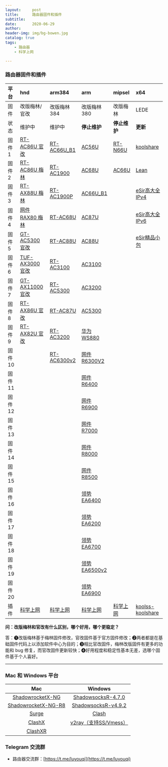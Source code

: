 ```yaml
---
layout:     post
title:      路由器固件和插件
subtitle:   
date:       2020-06-29
author:     
header-img: img/bg-bowen.jpg
catalog: true
tags:
    - 路由器
    - 科学上网

---
```


### 路由器固件和插件


| 平台   | hnd                                                          | arm384                                                       | arm                                                          | mipsel                                                       | x64                                                          |
| :----- | :----------------------------------------------------------- | :----------------------------------------------------------- | :----------------------------------------------------------- | :----------------------------------------------------------- | :----------------------------------------------------------- |
| 固件   | 改版梅林/官改                                                | 改版梅林384                                                  | 改版梅林380                                                  | 改版梅林                                                     | LEDE                                                         |
| 状态   | 维护中                                                       | 维护中                                                       | **停止维护**                                                 | **停止维护**                                                 | **更新**                                                     |
| 固件1  | [RT-AC86U 官改](http://koolshare.cn/thread-139965-1-1.html)  | [RT-AC66U_B1](https://koolshare.cn/thread-164857-1-1.html)   | [AC56U](https://koolshare.cn/thread-139322-1-1.html)         | [RT-N66U](https://github.com/masonincn/luyouqi-kxsw-gujian/blob/master/N66U/RT-N66U_380.67_X7.6-818.trx) | [koolshare](https://firmware.koolshare.cn/)                  |
| 固件2  | [RT-AC86U 梅林](http://koolshare.cn/thread-127878-1-1.html)  | [RT-AC1900](https://koolshare.cn/thread-164857-1-1.html)     | [AC68U](https://koolshare.cn/thread-139322-1-1.html)         | [AC66U](https://github.com/masonincn/luyouqi-kxsw-gujian/blob/master/AC66U/RT-AC66U_380.67_X7.6-818.trx) | [Lean](https://github.com/coolsnowwolf/lede/releases)        |
| 固件3  | [RT-AX88U 梅林](http://koolshare.cn/thread-158199-1-1.html)  | [RT-AC1900P](https://koolshare.cn/thread-164857-1-1.html)    | [AC66U_B1](https://koolshare.cn/thread-139322-1-1.html)      |                                                              | [eSir高大全IPv4](https://drive.google.com/drive/folders/1rG8fl84KVpd0jK7Yc-KobspDC9Y64sGa) |
| 固件4  | [网件 RAX80 梅林](https://koolshare.cn/thread-177255-1-1.html) | [RT-AC68U](https://koolshare.cn/thread-164857-1-1.html)      | [AC87U](https://koolshare.cn/thread-139322-1-1.html)         |                                                              | [eSir高大全IPv6](https://drive.google.com/drive/folders/17hWuu1G6dwZRYYeHEv2c-XqEfgFzeQdG) |
| 固件5  | [GT-AC5300 官改](http://koolshare.cn/thread-130902-1-1.html) | [RT-AC88U](https://koolshare.cn/thread-164857-1-1.html)      | [AC88U](https://koolshare.cn/thread-139322-1-1.html)         |                                                              | [eSir精品小包](https://drive.google.com/drive/folders/1eyIxVfyzO4nyzaT1sSr6xWf50_5YJN7g) |
| 固件6  | [TUF-AX3000 官改](https://koolshare.cn/thread-179968-1-1.html) | [RT-AC3100](https://koolshare.cn/thread-164857-1-1.html)     | [AC3100](https://koolshare.cn/thread-139322-1-1.html)        |                                                              |                                                              |
| 固件7  | [GT-AX11000 官改](http://koolshare.cn/thread-159465-1-1.html) | [RT-AC5300](https://koolshare.cn/thread-164857-1-1.html)     | [AC3200](https://koolshare.cn/thread-139322-1-1.html)        |                                                              |                                                              |
| 固件8  | [RT-AX86U 官改](https://koolshare.cn/thread-181845-1-1.html) | [RT-AC87U](https://koolshare.cn/thread-164857-1-1.html)      | [AC5300](https://koolshare.cn/thread-139322-1-1.html)        |                                                              |                                                              |
| 固件9  | [RT-AX82U 官改](https://koolshare.cn/thread-184777-1-1.html) | [RT-AC3200](https://koolshare.cn/thread-164857-1-1.html)     | [华为 WS880](https://koolshare.cn/thread-139322-1-1.html)    |                                                              |                                                              |
| 固件10 |                                                              | [RT-AC6300v2](https://koolshare.cn/thread-182286-1-1.html)   | [网件 R6300V2](https://koolshare.cn/thread-139324-1-1.html)  |                                                              |                                                              |
| 固件11 |                                                              |                                                              | [网件 R6400](https://koolshare.cn/thread-139324-1-1.html)    |                                                              |                                                              |
| 固件12 |                                                              |                                                              | [网件 R6900](https://koolshare.cn/thread-139324-1-1.html)    |                                                              |                                                              |
| 固件13 |                                                              |                                                              | [网件 R7000](https://koolshare.cn/thread-139324-1-1.html)    |                                                              |                                                              |
| 固件14 |                                                              |                                                              | [网件 R8000](https://koolshare.cn/thread-139324-1-1.html)    |                                                              |                                                              |
| 固件15 |                                                              |                                                              | [网件 R8500](https://koolshare.cn/thread-139324-1-1.html)    |                                                              |                                                              |
| 固件16 |                                                              |                                                              | [领势 EA6400](https://koolshare.cn/thread-139325-1-1.html)   |                                                              |                                                              |
| 固件17 |                                                              |                                                              | [领势 EA6200](https://koolshare.cn/thread-139325-1-1.html)   |                                                              |                                                              |
| 固件18 |                                                              |                                                              | [领势EA6700](https://koolshare.cn/thread-139325-1-1.html)    |                                                              |                                                              |
| 固件19 |                                                              |                                                              | [领势 EA6500v2](https://koolshare.cn/thread-139325-1-1.html) |                                                              |                                                              |
| 固件20 |                                                              |                                                              | [领势 EA6900](https://koolshare.cn/thread-139325-1-1.html)   |                                                              |                                                              |
| 插件   | [科学上网](https://github.com/hq450/fancyss_history_package/tree/master/fancyss_hnd) | [科学上网](https://github.com/hq450/fancyss_history_package/tree/master/fancyss_arm384) | [科学上网](https://github.com/hq450/fancyss_history_package/tree/master/fancyss_arm) | [科学上网](https://github.com/hq450/fancyss_history_package/tree/master/fancyss_mipsel) | [koolss-koolshare](https://github.com/hq450/fancyss_history_package/tree/master/fancyss_X64) |

**问：改版梅林和官改有什么区别，哪个好用，哪个更稳定？**

答：➊改版梅林基于梅林固件修改，官改固件基于官方固件修改；➋两者都是在基础固件代码上以添加软件中心为目的；➌相比官改固件，梅林改版固件有更多的功能和 bug 修复，而官改固件更新较快；➍好用程度和稳定性基本无差，选哪个固件基于个人喜好。

---

### Mac 和 Windows 平台

|                             Mac                              |                           Windows                            |
| :----------------------------------------------------------: | :----------------------------------------------------------: |
| [ShadowrocketX-NG](https://github.com/shadowsocks/ShadowsocksX-NG/releases) | [ShadowsocksR-4.7.0](https://github.com/shadowsocksr-backup/shadowsocksr-csharp/releases) |
| [ShadowrocketX-NG-R8](https://github.com/leadscloud/ShadowsocksX-NG-R/releases) | [ShadowsocksR-v4.9.2](https://github.com/shadowsocksrr/shadowsocksr-csharp/releases) |
|                [Surge](https://nssurge.com/)                 | [Clash](https://github.com/Fndroid/clash_for_windows_pkg/releases) |
|   [ClashX](https://github.com/yichengchen/clashX/releases)   | [v2ray（支持SS/Vmess）](https://github.com/2dust/v2rayN/releases) |
|    [ClashXR](https://github.com/WhoJave/clashX/releases)     |                                                              |


### Telegram 交流群
* 路由器交流群：[https://t.me/luyouqi](https://t.me/luyouqi)